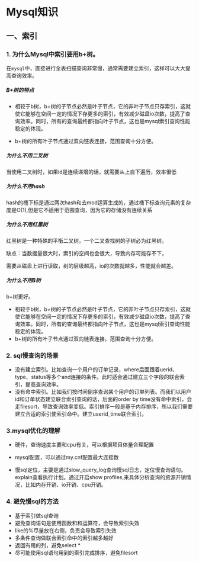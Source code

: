 # Mysql知识

## 一、索引

### 1. 为什么Mysql中索引要用b+树。

在`mysql`中，直接进行全表扫描查询非常慢，通常需要建立索引，这样可以大大提高查询效率。

##### B+树的特点

- 相较于b树，b+树的子节点必然是叶子节点，它的非叶子节点只存索引，这就使它能够在空间一定的情况下存更多的索引，有效减少磁盘io次数，提高了查询效率。同时，所有的查询最终都指向叶子节点，这也是mysql索引查询性能稳定的体现。

- b+树的所有叶子节点通过双向链表连接，范围查询十分方便。

   

##### 为什么不用二叉树

当使用二叉树时，如果id是连续递增的话，就需要从上自下遍历，效率很低

##### 为什么不用hash

hash的桶下标是通过两次hash和去mod运算生成的，通过桶下标查询元素的复杂度是O(1),但是它不适用于范围查询，因为它的存储没有连续关系

##### 为什么不用红黑树

红黑树是一种特殊的平衡二叉树。一个二叉查找树的子树必为红黑树。

缺点：当数据量很大时，索引的空间也会很大，导致内存可能存不下，

需要从磁盘上进行读取，树的层级越高，io的次数就越多，性能就会越差。

##### 为什么不用B树

b+树更好。

- 相较于b树，b+树的子节点必然是叶子节点，它的非叶子节点只存索引，这就使它能够在空间一定的情况下存更多的索引，有效减少磁盘io次数，提高了查询效率。同时，所有的查询最终都指向叶子节点，这也是mysql索引查询性能稳定的体现。
- b+树的所有叶子节点通过双向链表连接，范围查询十分方便。

### 2. sql慢查询的场景

- 没有建立索引。比如查询一个用户的订单记录，where后面跟着uerid、type、status等多个and连接的条件。此时适合通过建立三个字段的联合索引，提高查询效率。
- 没有命中索引。比如我们按时间倒序查询某个用户的订单列表。而我们以用户id和订单状态建立联合索引查询的话，后面的order by time没有命中索引，会走filesort，导致查询效率变低。索引排序一般是基于内存排序，所以我们需要建立合适的索引使索引命中。建立userid_time联合索引。

### 3.mysql优化的理解

- 硬件，查询速度主要和cpu有关，可以根据项目体量合理配置

- mysql配置，可以通过my.cnf配置最大连接数

- 慢sql定位，主要是通过slow_query_log查询慢sql日志，定位慢查询语句。explain查看执行计划。通过开启show profiles,来具体分析查询的资源开销情况，比如内存开销、io开销、cpu开销。

  

### 4. 避免慢sql的方法

- 基于索引做sql查询
- 避免查询语句是使用函数和和运算符，会导致索引失效
- like的%尽量放在右侧，负责会导致索引失效
- 多条件查询做联合索引命中的索引越多越好
- 返回有用的列，避免select *
- 尽可能使用sql语句用到的索引完成排序，避免filesort